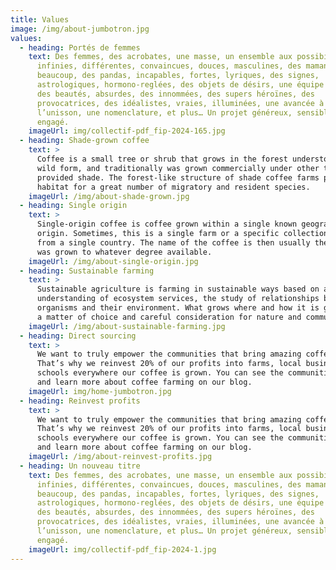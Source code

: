 ```yaml
---
title: Values
image: /img/about-jumbotron.jpg
values:
  - heading: Portés de femmes
    text: Des femmes, des acrobates, une masse, un ensemble aux possibilités
      infinies, différentes, convaincues, douces, masculines, des mamans,
      beaucoup, des pandas, incapables, fortes, lyriques, des signes,
      astrologiques, hormono-reglées, des objets de désirs, une équipe de rugby,
      des beautés, absurdes, des innommées, des supers héroïnes, des
      provocatrices, des idéalistes, vraies, illuminées, une avancée à
      l’unisson, une nomenclature, et plus… Un projet généreux, sensible et
      engagé.
    imageUrl: img/collectif-pdf_fip-2024-165.jpg
  - heading: Shade-grown coffee
    text: >
      Coffee is a small tree or shrub that grows in the forest understory in its
      wild form, and traditionally was grown commercially under other trees that
      provided shade. The forest-like structure of shade coffee farms provides
      habitat for a great number of migratory and resident species.
    imageUrl: /img/about-shade-grown.jpg
  - heading: Single origin
    text: >
      Single-origin coffee is coffee grown within a single known geographic
      origin. Sometimes, this is a single farm or a specific collection of beans
      from a single country. The name of the coffee is then usually the place it
      was grown to whatever degree available.
    imageUrl: /img/about-single-origin.jpg
  - heading: Sustainable farming
    text: >
      Sustainable agriculture is farming in sustainable ways based on an
      understanding of ecosystem services, the study of relationships between
      organisms and their environment. What grows where and how it is grown are
      a matter of choice and careful consideration for nature and communities.
    imageUrl: /img/about-sustainable-farming.jpg
  - heading: Direct sourcing
    text: >
      We want to truly empower the communities that bring amazing coffee to you.
      That’s why we reinvest 20% of our profits into farms, local businesses and
      schools everywhere our coffee is grown. You can see the communities grow
      and learn more about coffee farming on our blog.
    imageUrl: img/home-jumbotron.jpg
  - heading: Reinvest profits
    text: >
      We want to truly empower the communities that bring amazing coffee to you.
      That’s why we reinvest 20% of our profits into farms, local businesses and
      schools everywhere our coffee is grown. You can see the communities grow
      and learn more about coffee farming on our blog.
    imageUrl: /img/about-reinvest-profits.jpg
  - heading: Un nouveau titre
    text: Des femmes, des acrobates, une masse, un ensemble aux possibilités
      infinies, différentes, convaincues, douces, masculines, des mamans,
      beaucoup, des pandas, incapables, fortes, lyriques, des signes,
      astrologiques, hormono-reglées, des objets de désirs, une équipe de rugby,
      des beautés, absurdes, des innommées, des supers héroïnes, des
      provocatrices, des idéalistes, vraies, illuminées, une avancée à
      l’unisson, une nomenclature, et plus… Un projet généreux, sensible et
      engagé.
    imageUrl: img/collectif-pdf_fip-2024-1.jpg
---
```


